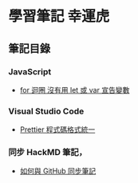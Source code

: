 # 學習筆記 幸運虎

## 筆記目錄
### JavaScript
* [for 迴圈 沒有用 let 或 var 宣告變數](https://github.com/LuckyTiger66/HackMD/blob/main/for_let_var.md)

### Visual Studio Code
* [Prettier 程式碼格式統一](https://github.com/LuckyTiger66/HackMD/blob/main/pretter101.md)

### 同步 HackMD 筆記，
* [如何與 GitHub 同步筆記](https://hackmd.io/c/tutorials-tw/%2Fs%2Flink-with-github-tw)
